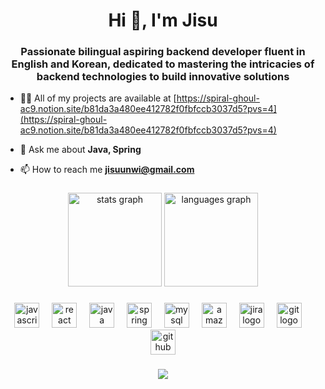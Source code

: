 <h1 align="center">Hi 👋, I'm Jisu</h1>
<h3 align="center">Passionate bilingual aspiring backend developer fluent in English and Korean, dedicated to mastering the intricacies of backend technologies to build innovative solutions</h3>


- 👨‍💻 All of my projects are available at [https://spiral-ghoul-ac9.notion.site/b81da3a480ee412782f0fbfccb3037d5?pvs=4](https://spiral-ghoul-ac9.notion.site/b81da3a480ee412782f0fbfccb3037d5?pvs=4)

- 💬 Ask me about **Java, Spring**

- 📫 How to reach me **jisuunwi@gmail.com**

###

<div align="center">
  <img src="https://github-readme-stats.vercel.app/api?username=serendipity63&hide_title=false&hide_rank=false&show_icons=true&include_all_commits=true&count_private=true&disable_animations=false&theme=dracula&locale=en&hide_border=false" height="150" alt="stats graph"  />
  <img src="https://github-readme-stats.vercel.app/api/top-langs?username=serendipity63&locale=en&hide_title=false&layout=compact&card_width=320&langs_count=5&theme=dracula&hide_border=false" height="150" alt="languages graph"  />
</div>

###

<div align="center">
  <img src="https://cdn.jsdelivr.net/gh/devicons/devicon/icons/javascript/javascript-original.svg" height="40" alt="javascript logo"  />
  <img width="12" />
  <img src="https://cdn.jsdelivr.net/gh/devicons/devicon/icons/react/react-original.svg" height="40" alt="react logo"  />
  <img width="12" />
  <img src="https://cdn.jsdelivr.net/gh/devicons/devicon/icons/java/java-original.svg" height="40" alt="java logo"  />
  <img width="12" />
  <img src="https://cdn.jsdelivr.net/gh/devicons/devicon/icons/spring/spring-original.svg" height="40" alt="spring logo"  />
  <img width="12" />
  <img src="https://cdn.jsdelivr.net/gh/devicons/devicon/icons/mysql/mysql-original.svg" height="40" alt="mysql logo"  />
  <img width="12" />
  <img src="https://cdn.jsdelivr.net/gh/devicons/devicon/icons/amazonwebservices/amazonwebservices-original.svg" height="40" alt="amazonwebservices logo"  />
  <img width="12" />
  <img src="https://cdn.jsdelivr.net/gh/devicons/devicon/icons/jira/jira-original.svg" height="40" alt="jira logo"  />
  <img width="12" />
  <img src="https://cdn.jsdelivr.net/gh/devicons/devicon/icons/git/git-original.svg" height="40" alt="git logo"  />
  <img width="12" />
  <img src="https://cdn.jsdelivr.net/gh/devicons/devicon/icons/github/github-original.svg" height="40" alt="github logo"  />
</div>

###


###

###

<div align="center">
  <img src="https://profile-counter.glitch.me/serendipity63/count.svg?"  />
</div>

###
